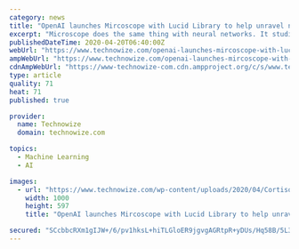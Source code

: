 ```yaml
---
category: news
title: "OpenAI launches Mircoscope with Lucid Library to help unravel neural networks"
excerpt: "Microscope does the same thing with neural networks. It studies the neurons in these networks and their interconnectivity ... OpenAI is a research laboratory based in San Francisco, California. It mainly works in the artificial general intelligence (AGI)area to build systems for the benefit of humankind. It was co-founded by Elon Musk in ..."
publishedDateTime: 2020-04-20T06:40:00Z
webUrl: "https://www.technowize.com/openai-launches-mircoscope-with-lucid-library-to-help-unravel-neural-networks/"
ampWebUrl: "https://www.technowize.com/openai-launches-mircoscope-with-lucid-library-to-help-unravel-neural-networks/amp/"
cdnAmpWebUrl: "https://www-technowize-com.cdn.ampproject.org/c/s/www.technowize.com/openai-launches-mircoscope-with-lucid-library-to-help-unravel-neural-networks/amp/"
type: article
quality: 71
heat: 71
published: true

provider:
  name: Technowize
  domain: technowize.com

topics:
  - Machine Learning
  - AI

images:
  - url: "https://www.technowize.com/wp-content/uploads/2020/04/Cortisol-Labs-Artificial-Brain.jpg"
    width: 1000
    height: 597
    title: "OpenAI launches Mircoscope with Lucid Library to help unravel neural networks"

secured: "SCcbbcRXm1gIJW+/6/pv1hksL+hiTLGloER9jgvgAGRtpR+yDUs/Hq58B/5L3m5T6oskaSCZ0v5yXbWCKB/1jMZQop6kOXHiGsM2PgfUJoKjMKHxWh2h5U2dZMbJDkj8+y4zuUgYe4wB3qQhpwTdnvoDP+5ZKvxz9xHVD3HCl/DhIOIeOikTQl3fA9LDcj620X8nZtH/BNxtEbllj+d92Fg7IG0MsBpgSo1BXzELhZCDgRkQ4YKUO7ejjIRn4maYIRS8DiwnhfHCFc0t5aTyCJLltYVSq+nX/GvP3ym/2/HASum3YermCXYYblDRIPBnPDZPoCfsEVy05F8OGbSfs5J2Rk7FAOLP4zgROKA3CpyZR07LKc0g03cEumk2pwvDR0sKTHhg1v0tfZQGNpivRN7FG7NLqT6GuZvR0tq38zyV/MzESKHx7yBGjvc3Mn/WKHIhFjHlwbNOIWVkNLKE6k1gHwG9mdJJn+u9XobJ3cw=;IcxhdU81LOCGPkO/G0gSew=="
---
```


